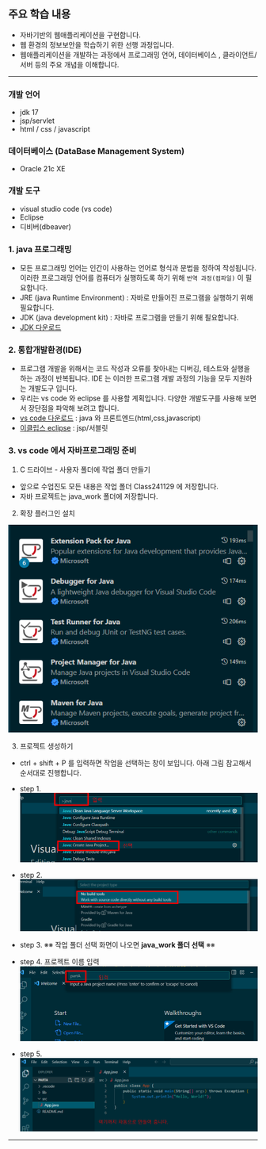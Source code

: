 ## 주요 학습 내용

 * 자바기반의 웹애플리케이션을 구현합니다.
 * 웹 환경의 정보보안을 학습하기 위한 선행 과정입니다.
 * 웹애플리케이션을 개발하는 과정에서 프로그래밍 언어, 데이터베이스 , 클라이언트/서버 등의 주요 개념을 이해합니다.
 
 <hr/>
 
### 개발 언어
* jdk 17
* jsp/servlet
* html / css / javascript

### 데이터베이스 (DataBase Management System)
* Oracle 21c XE

### 개발 도구
* visual studio code (vs code)
* Eclipse
* 디비버(dbeaver)


### 1. java 프로그래밍 

- 모든 프로그래밍 언어는 인간이 사용하는 언어로 형식과 문법을 정하여 작성됩니다. 이러한 프로그래밍 언어를 컴퓨터가 실행하도록 하기 위해 `번역 과정(컴파일)` 이 필요합니다.
- JRE (java Runtime Environment) : 자바로 만들어진 프로그램을 실행하기 위해 필요합니다.
- JDK (java development kit) : 자바로 프로그램을 만들기 위해 필요합니다.
- [JDK 다운로드](https://www.oracle.com/java/technologies/downloads/#jdk17-windows)


### 2. 통합개발환경(IDE) 

- 프로그램 개발을 위해서는 코드 작성과 오류를 찾아내는 디버깅, 테스트와 실행을 하는 과정이 반복됩니다. IDE 는 이러한 프로그램 개발 과정의 기능을 모두 지원하는 개발도구 입니다.
- 우리는 vs code 와 eclipse 를 사용할 계획입니다. 다양한 개발도구를 사용해 보면서 장단점을 파악해 보려고 합니다.
- [vs code 다운로드](https://code.visualstudio.com/download) : java 와 프론트엔드(html,css,javascript) 
- [이클립스 eclipse](https://www.eclipse.org/downloads/packages/release/2023-03/r) : jsp/서블릿


### 3. vs code 에서 자바프로그래밍 준비

1)  C 드라이브 - 사용자 폴더에 작업 폴더 만들기 

- 앞으로 수업진도 모든 내용은 작업 폴더 Class241129 에 저장합니다.
- 자바 프로젝트는 java_work 폴더에 저장합니다.

     
2)  확장 플러그인 설치

![Alt text](docs/images/20231224_102717.png)

3) 프로젝트 생성하기

  * ctrl + shift + P 를 입력하면 작업을 선택하는 창이 보입니다. 아래 그림 참고해서 순서대로 진행합니다.
    
- step 1.
![Alt text](docs/images/20231227_183153.png)

- step 2.
![Alt text](docs/images/20231227_183212.png)

- step 3.
※※ 작업 폴더 선택 화면이 나오면 __java_work 폴더 선택__  ※※

- step 4. 프로젝트 이름 입력
![Alt text](docs/images/20231227_183231.png)

- step 5.
![Alt text](docs/images/20231227_183238.png)
<hr>

